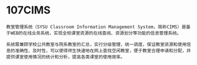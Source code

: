 107CIMS
=======

    教室管理系统（SYSU Classroom Information Management System，简称CIMS）是基于WEB的在线业务系统，实现全校课室资源的在线查阅、资源划分等功能的信息管理系统。

    系统需兼顾学校公共教室与院系教室的汇总，实行分级管理，统一调度，保证教室资源和使用信息的准确性、及时性，可以使得师生快速地在网上查找空闲教室，便于教室合理申请和分配，并提供课室使用情况的统计和分析，提高各类课室的使用效率。
